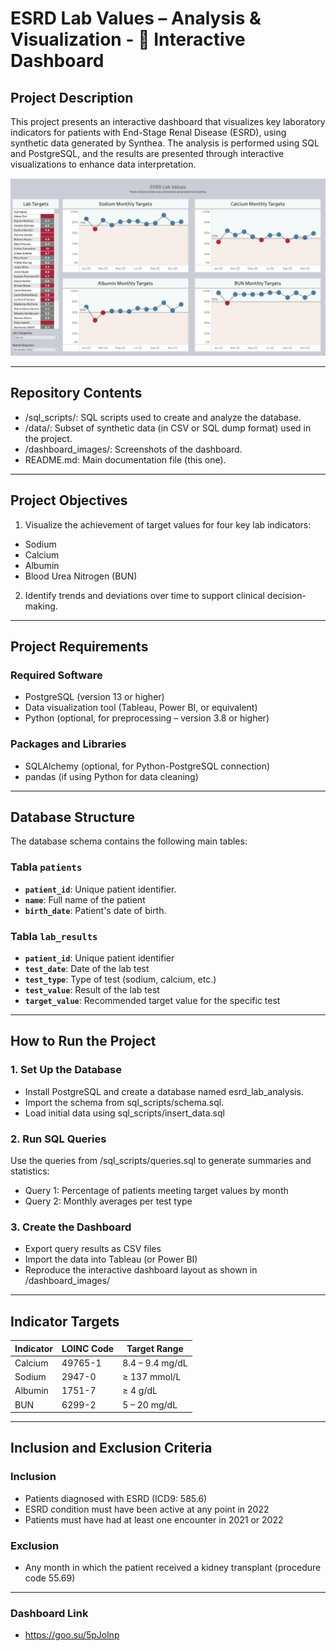 # ESRD Lab Values – Analysis & Visualization - 🔗 Interactive Dashboard

## Project Description
This project presents an interactive dashboard that visualizes key laboratory indicators for patients with End-Stage Renal Disease (ESRD), using synthetic data generated by Synthea. The analysis is performed using SQL and PostgreSQL, and the results are presented through interactive visualizations to enhance data interpretation.

![ESRD Lab Values](dashboard_images/ESRD_Lab_Values.png)

---

## Repository Contents

* /sql_scripts/: SQL scripts used to create and analyze the database.
* /data/: Subset of synthetic data (in CSV or SQL dump format) used in the project.
* /dashboard_images/: Screenshots of the dashboard.
* README.md: Main documentation file (this one).

---

## Project Objectives

1. Visualize the achievement of target values for four key lab indicators:
* Sodium
* Calcium
* Albumin
* Blood Urea Nitrogen (BUN)
2. Identify trends and deviations over time to support clinical decision-making.
---

## Project Requirements

### Required Software
* PostgreSQL (version 13 or higher)
* Data visualization tool (Tableau, Power BI, or equivalent)
* Python (optional, for preprocessing – version 3.8 or higher)

### Packages and Libraries
* SQLAlchemy (optional, for Python-PostgreSQL connection)
* pandas (if using Python for data cleaning)


---

## Database Structure

The database schema contains the following main tables:

### Tabla `patients`
- **`patient_id`**: Unique patient identifier.
- **`name`**: Full name of the patient
- **`birth_date`**: Patient's date of birth.

### Tabla `lab_results`
- **`patient_id`**: Unique patient identifier
- **`test_date`**: Date of the lab test
- **`test_type`**: Type of test (sodium, calcium, etc.)
- **`test_value`**: Result of the lab test
- **`target_value`**: Recommended target value for the specific test

---

## How to Run the Project

### 1. Set Up the Database

* Install PostgreSQL and create a database named esrd_lab_analysis.
* Import the schema from sql_scripts/schema.sql.
* Load initial data using sql_scripts/insert_data.sql

### 2. Run SQL Queries

Use the queries from /sql_scripts/queries.sql to generate summaries and statistics:
* Query 1: Percentage of patients meeting target values by month
* Query 2: Monthly averages per test type

### 3. Create the Dashboard

* Export query results as CSV files
* Import the data into Tableau (or Power BI)
* Reproduce the interactive dashboard layout as shown in /dashboard_images/

---

## Indicator Targets

| Indicator | LOINC Code | Target Range    |
| --------- | ---------- | --------------- |
| Calcium   | 49765-1    | 8.4 – 9.4 mg/dL |
| Sodium    | 2947-0     | ≥ 137 mmol/L    |
| Albumin   | 1751-7     | ≥ 4 g/dL        |
| BUN       | 6299-2     | 5 – 20 mg/dL    |


---

## Inclusion and Exclusion Criteria

### Inclusion
* Patients diagnosed with ESRD (ICD9: 585.6)
* ESRD condition must have been active at any point in 2022
* Patients must have had at least one encounter in 2021 or 2022

### Exclusion
* Any month in which the patient received a kidney transplant (procedure code 55.69)
---
### Dashboard Link
- https://goo.su/5pJolnp
